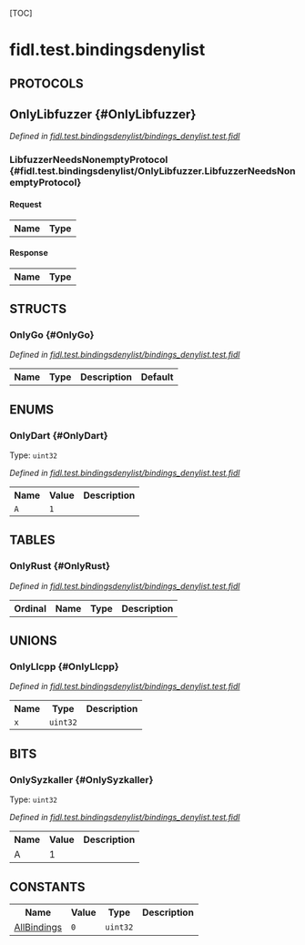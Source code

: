 [TOC]

# fidl.test.bindingsdenylist


## **PROTOCOLS**

## OnlyLibfuzzer {#OnlyLibfuzzer}
*Defined in [fidl.test.bindingsdenylist/bindings_denylist.test.fidl](https://fuchsia.googlesource.com/fuchsia/+/master/bindings_denylist.test.fidl#36)*


### LibfuzzerNeedsNonemptyProtocol {#fidl.test.bindingsdenylist/OnlyLibfuzzer.LibfuzzerNeedsNonemptyProtocol}


#### Request
<table>
    <tr><th>Name</th><th>Type</th></tr>
    </table>


#### Response
<table>
    <tr><th>Name</th><th>Type</th></tr>
    </table>



## **STRUCTS**

### OnlyGo {#OnlyGo}
*Defined in [fidl.test.bindingsdenylist/bindings_denylist.test.fidl](https://fuchsia.googlesource.com/fuchsia/+/master/bindings_denylist.test.fidl#23)*



<table>
    <tr><th>Name</th><th>Type</th><th>Description</th><th>Default</th></tr>
</table>



## **ENUMS**

### OnlyDart {#OnlyDart}
Type: <code>uint32</code>

*Defined in [fidl.test.bindingsdenylist/bindings_denylist.test.fidl](https://fuchsia.googlesource.com/fuchsia/+/master/bindings_denylist.test.fidl#18)*



<table>
    <tr><th>Name</th><th>Value</th><th>Description</th></tr><tr id="OnlyDart.A">
            <td><code>A</code></td>
            <td><code>1</code></td>
            <td></td>
        </tr></table>



## **TABLES**

### OnlyRust {#OnlyRust}


*Defined in [fidl.test.bindingsdenylist/bindings_denylist.test.fidl](https://fuchsia.googlesource.com/fuchsia/+/master/bindings_denylist.test.fidl#27)*



<table>
    <tr><th>Ordinal</th><th>Name</th><th>Type</th><th>Description</th></tr>
    </table>



## **UNIONS**

### OnlyLlcpp {#OnlyLlcpp}
*Defined in [fidl.test.bindingsdenylist/bindings_denylist.test.fidl](https://fuchsia.googlesource.com/fuchsia/+/master/bindings_denylist.test.fidl#31)*


<table>
    <tr><th>Name</th><th>Type</th><th>Description</th></tr><tr id="OnlyLlcpp.x">
            <td><code>x</code></td>
            <td>
                <code>uint32</code>
            </td>
            <td></td>
        </tr></table>



## **BITS**

### OnlySyzkaller {#OnlySyzkaller}
Type: <code>uint32</code>

*Defined in [fidl.test.bindingsdenylist/bindings_denylist.test.fidl](https://fuchsia.googlesource.com/fuchsia/+/master/bindings_denylist.test.fidl#13)*



<table>
    <tr><th>Name</th><th>Value</th><th>Description</th></tr><tr id="OnlySyzkaller.A">
            <td>A</td>
            <td>1</td>
            <td></td>
        </tr></table>



## **CONSTANTS**

<table>
    <tr><th>Name</th><th>Value</th><th>Type</th><th>Description</th></tr><tr id="AllBindings">
            <td><a href="https://fuchsia.googlesource.com/fuchsia/+/master/bindings_denylist.test.fidl#10">AllBindings</a></td>
            <td>
                    <code>0</code>
                </td>
                <td><code>uint32</code></td>
            <td></td>
        </tr>
    
</table>



